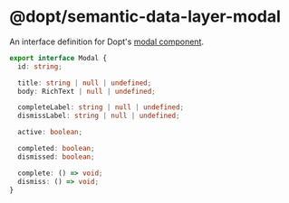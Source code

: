 # @dopt/semantic-data-layer-modal

An interface definition for Dopt's [modal component](https://docs.dopt.com/components/react/modal/).

```ts
export interface Modal {
  id: string;

  title: string | null | undefined;
  body: RichText | null | undefined;

  completeLabel: string | null | undefined;
  dismissLabel: string | null | undefined;

  active: boolean;

  completed: boolean;
  dismissed: boolean;

  complete: () => void;
  dismiss: () => void;
}
```
